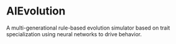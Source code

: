 # AIEvolution
A multi-generational rule-based evolution simulator based on trait specialization using neural networks to drive behavior.
